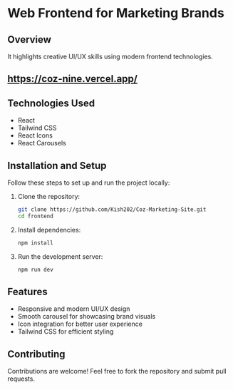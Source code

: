# Web Frontend for Marketing Brands

## Overview
 It highlights creative UI/UX skills using modern frontend technologies.

## https://coz-nine.vercel.app/

## Technologies Used
- React
- Tailwind CSS
- React Icons
- React Carousels

## Installation and Setup
Follow these steps to set up and run the project locally:

1. Clone the repository:
   ```bash
   git clone https://github.com/Kish202/Coz-Marketing-Site.git
   cd frontend
   ```

2. Install dependencies:
   ```bash
   npm install
   ```

3. Run the development server:
   ```bash
   npm run dev
   ```

## Features
- Responsive and modern UI/UX design
- Smooth carousel for showcasing brand visuals
- Icon integration for better user experience
- Tailwind CSS for efficient styling

## Contributing
Contributions are welcome! Feel free to fork the repository and submit pull requests.



